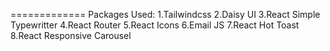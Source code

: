 =============
Packages Used:
1.Tailwindcss
2.Daisy UI
3.React Simple Typewritter
4.React Router
5.React Icons
6.Email JS
7.React Hot Toast
8.React Responsive Carousel